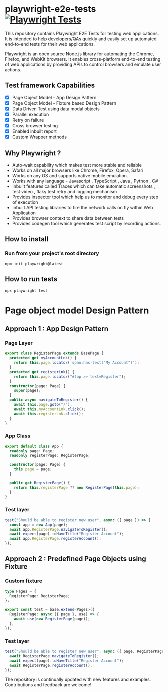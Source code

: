 # playwright-e2e-tests [![Playwright Tests](https://github.com/ISanjeevKumar/playwright-e2e-tests/actions/workflows/playwright.yml/badge.svg)](https://github.com/ISanjeevKumar/playwright-e2e-tests/actions/workflows/playwright.yml)

This repository contains Playwright E2E Tests for testing web applications. It is intended to help developers/QAs quickly and easily set up automated end-to-end tests for their web applications.

Playwright is an open source Node.js library for automating the Chrome, Firefox, and WebKit browsers. It enables cross-platform end-to-end testing of web applications by providing APIs to control browsers and emulate user actions.

## Test framework Capabilities

- [x] Page Object Model - App Design Pattern
- [x] Page Object Model - Fixture based Design Pattern
- [x] Data Driven Test using data modal objects
- [x] Parallel execution
- [x] Retry on failure
- [x] Cross browser testing
- [x] Enabled inbuilt report
- [x] Custom Wrapper methods

## Why Playwright ?

- Auto-wait capability which makes test more stable and reliable
- Works on all major browsers like Chrome, Firefox, Opera, Safari
- Works on any OS and supports native mobile emulation.
- Works with any language - Javascript , TypeScript , Java , Python , C#
- Inbuilt features called Traces which can take automatic screenshots , test video , flaky test retry and logging mechanism
- Provides inspector tool which help us to monitor and debug every step of execution
- Inbuilt API testing libraries to fire the network calls on fly within Web Application
- Provides browser context to share data between tests
- Provides codegen tool which generates test script by recording actions.

## How to install

### Run from your project's root directory

```
npm init playwright@latest
```

## How to run tests

```
npx playwright test
```

# Page object model Design Pattern

## Approach 1 : App Design Pattern

### Page Layer

```ts
export class RegisterPage extends BasePage {
  protected get myAccountLnk() {
    return this.page.locator('span:has-text("My Account")');
  }
  protected get registerLnk() {
    return this.page.locator("#top >> text=Register");
  }
  constructor(page: Page) {
    super(page);
  }
  public async navigateToRegister() {
    await this.page.goto("/");
    await this.myAccountLnk.click();
    await this.registerLnk.click();
  }
}
```

### App Class

```ts
export default class App {
  readonly page: Page;
  readonly registerPage: RegisterPage;

  constructor(page: Page) {
    this.page = page;
  }

  public get RegisterPage() {
    return this.registerPage ?? new RegisterPage(this.page);
  }
}
```

### Test layer

```ts
test("Should be able to register new user", async ({ page }) => {
  const app = new App(page);
  await app.RegisterPage.navigateToRegister();
  await expect(page).toHaveTitle("Register Account");
  await app.RegisterPage.registerAccount();
});
```

## Approach 2 : Predefined Page Objects using Fixture

### Custom fixture

```ts
type Pages = {
  RegisterPage: RegisterPage;
};

export const test = base.extend<Pages>({
  RegisterPage: async ({ page }, use) => {
    await use(new RegisterPage(page));
  },
});
```

### Test layer

```ts
test("Should be able to register new user", async ({ page, RegisterPage }) => {
  await RegisterPage.navigateToRegister();
  await expect(page).toHaveTitle("Register Account");
  await RegisterPage.registerAccount();
});
```

The repository is continually updated with new features and examples. Contributions and feedback are welcome!
